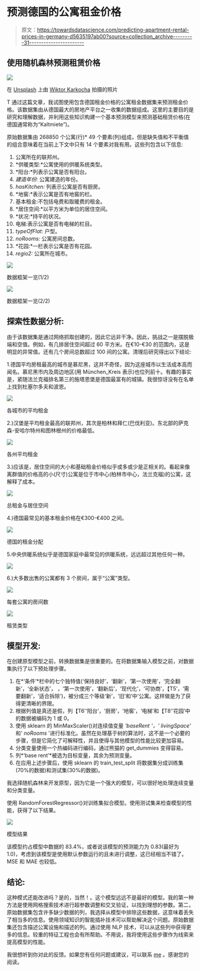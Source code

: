 # 预测德国的公寓租金价格

> 原文：<https://towardsdatascience.com/predicting-apartment-rental-prices-in-germany-d5635197ab00?source=collection_archive---------31----------------------->

## 使用随机森林预测租赁价格

![](img/119c2c39cba212aaaa6852aebd53f33c.png)

在 [Unsplash](https://unsplash.com?utm_source=medium&utm_medium=referral) 上由 [Wiktor Karkocha](https://unsplash.com/@rotkif?utm_source=medium&utm_medium=referral) 拍摄的照片

T 通过这篇文章，我试图使用包含德国租金价格的公寓租金数据集来预测租金价格。该数据集由从德国最大的房地产平台之一收集的数据组成。这里的主要目的是研究和理解数据，并利用这些知识构建一个基本预测模型来预测基础租赁价格(在德国通常称为“Kaltmiete”)。

原始数据集由 268850 个公寓(行)* 49 个要素(列)组成，但是缺失值和不平衡值的组合意味着在当前上下文中只有 14 个要素对我有用。这些列包含以下信息:

1.  公寓所在的联邦州。
2.  *供暖类型:*公寓使用的供暖系统类型。
3.  *阳台:*列表示公寓是否有阳台。
4.  *建造年份:* 公寓建造的年份。
5.  *hasKitchen:* 列表示公寓是否有厨房。
6.  *地窖:*表示公寓是否有地窖的栏。
7.  基本租金:不包括电费和取暖费的租金。
8.  *居住空间:*以平方米为单位的居住空间。
9.  *状况:*持平的状况。
10.  电梯:表示公寓是否有电梯的栏目。
11.  *typeOfFlat:* 户型。
12.  *noRooms:* 公寓房间总数。
13.  *花园:*一栏表示公寓是否有花园。
14.  *regio2:* 公寓所在城市。

![](img/544f41b1d330f8422240a910448891c8.png)

数据框架一览(1/2)

![](img/7dfa0687aafb08317566ede280f10411.png)

数据框架一览(2/2)

## **探索性数据分析:**

由于该数据集是通过网络抓取创建的，因此它远非干净。因此，挑战之一是摆脱极端和空值。例如，有几排居住空间超过 60 平方米。在€10-€30 的范围内，这是明显的异常值。还有几个房间总数超过 100 间的公寓。清理后研究得出以下结论:

1.德国平均房租最高的城市是慕尼黑，这并不奇怪，因为这座城市以生活成本高而闻名。慕尼黑市内及周边地区(用 München_Kreis 表示)也位列前十。有趣的事实是，紧随法兰克福排名第三的施塔恩堡是德国最富有的城镇。我很惊讶没有在名单上找到杜塞尔多夫和波恩。

![](img/67d1488078e746feaf0735f46b03219a.png)

各城市的平均租金

2.)汉堡是平均租金最高的联邦州，其次是柏林和拜仁(巴伐利亚)。东北部的萨克森-安哈尔特州和图林根州的价格最低。

![](img/716db499e7c0274b34b53496d2424602.png)

各州平均租金

3.)应该是，居住空间的大小和基础租金价格似乎或多或少是正相关的。看起来像离群值的价格高的小(尺寸)公寓是位于市中心(柏林市中心，法兰克福)的公寓，这解释了成本。

![](img/0c404994d7bb85958078f98a220e83f6.png)

总租金与居住空间

4.)德国最常见的基本租金价格在€300-€400 之间。

![](img/e3fd9936bdb2f614297f0b6b6f471c50.png)

德国的租金分配

5.中央供暖系统似乎是德国家庭中最常见的供暖系统，远远超过其他任何一种。

![](img/2987c57397aec71ee476eedbf94e0587.png)

6.)大多数出售的公寓都有 3 个房间，属于“公寓”类型。

![](img/a933bf362c10a647b1a4c263c57c71e4.png)

每套公寓的房间数

![](img/5c8af73b005345397ee71721ed530a5a.png)

租赁类型

## **模型开发:**

在创建原型模型之前，转换数据集是很重要的。在将数据集输入模型之前，对数据集执行了以下预处理步骤。

1.  在*‘条件’*栏中的七个独特值(‘保持良好’，‘翻新’，‘第一次使用’，‘完全翻新’，‘全新状态’，
    ，‘第一次使用’，‘翻新后’，‘现代化’，‘可协商’，【T5’，‘需要翻新’，‘适合拆除’)，被分成三个等级‘新’，‘旧’和‘中’公寓。这样做是为了获得更清晰的界限。
2.  根据列值是真还是假，列【T6’‘阳台’，‘厨房’，‘地窖’，‘电梯’和【T8’‘花园’中的数据被编码为 1 或 0。
3.  使用 sklearn 的 MinMaxScaler()对连续值变量 *'baseRent '，' livingSpace'* 和' *noRooms* '进行标准化。虽然在处理基于树的算法时，这不是一个必要的步骤，但是它简化了可解释性，并且使得与其他模型的性能比较更加容易。
4.  分类变量使用一个热编码进行编码，通过熊猫的 get_dummies 变得容易。
5.  列*‘base rent’*被选为目标变量，其余为预测变量。
6.  在应用上述步骤后，使用 sklearn 的 train_test_split 将数据集分成训练集(70%的数据)和测试集(30%的数据)。

我选择随机森林来开发原型，因为它是一个强大的模型，可以很好地处理连续变量和分类变量。

使用 RandomForestRegressor()对训练集拟合模型。使用测试集来检查模型的性能，获得了以下结果。

![](img/75ef752e9d7288ed3d2d2c47bea8b125.png)

模型结果

该模型约占模型中数据的 83.4%，或者说该模型的预测能力为 0.83(最好为 1.0)，考虑到该模型是使用默认参数运行的且未进行调整，这已经相当不错了。MSE 和 MAE 也较低。

## **结论:**

这种模式还能改进吗？是的，当然！。这个模型远远不是最好的模型。我的第一种方法是使用网格搜索技术进行超参数调整和交叉验证，以找到理想的参数。第二，原始数据集包含许多缺少数据的列，我选择从模型中排除这些数据，这意味着丢失了相当多的信息。使用领域知识的智能插补技术可以帮助解决这个问题。原始数据集还包含描述公寓设施和描述的列。通过使用 NLP 技术，可以从这些列中获得更多的信息。较重的特征工程也会有所帮助。不用说，我将使用这些步骤作为线索来提高模型的性能。

我很想听到你对此的反馈。如果您有任何问题或建议，可以联系 [me](http://www.linkedin.com/in/vineeth-antony) 。感谢您的阅读。